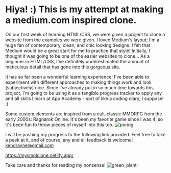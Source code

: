 # Hiya! :) This is my attempt at making a medium.com inspired clone. 
On our first week of learning HTML/CSS, we were given a project to clone a website from the examples we were given.
I loved Medium's layout; I'm a huge fan of contemporary, clean, and chic looking designs. I felt that Medium would be a
great start for me to practice that style! Initially, I thought it was going to be one of the easier websites to clone...
As a beginner in HTML/CSS, I've definitely underestimated the amount of meticulous detail that has gone into this gorgeous site.

It has so far been a wonderful learning experience! I've been able to experiment with different approaches to making things work and 
look (subjectively) nice. Since I've already put in so much time towards this project, I'm going to be  using it as a tangible progress tracker to 
apply any and all skills I learn at App Academy - sort of like a coding diary, I suppose! :) 

Some custom elements are inspired from a cult-classic MMORPG from the early 2000s: Ragnarok Online. It's been my favorite game since I was 4, so it's 
been fun to throw pieces of myself into this too.  ![poring](https://user-images.githubusercontent.com/94583385/166119032-8a5bb748-5803-4bd6-b276-466cb0a0a636.gif)





I will be pushing my progress to the following link provided. Feel free to take a peek at it, and of course, any and all feedback is welcome!
kendrayne@gmail.com

https://mysmolclone.netlify.app/

Take care and thanks for reading my nonsense!    ![green_plant](https://user-images.githubusercontent.com/94583385/166119091-c55f98a0-fdb2-4874-bfa6-e4f78ddbbb5b.gif)
